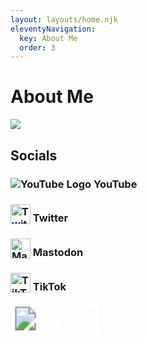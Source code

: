 ```yaml
---
layout: layouts/home.njk
eleventyNavigation:
  key: About Me
  order: 3
---
```

# About Me
![](https://novafurry.win/img/bio.png)
## Socials
### <img src="https://www.youtube.com/s/desktop/a6564fb2/img/favicon_32x32.png" alt="YouTube Logo" style="vertical-align:text-bottom"> YouTube
### <img height=32 src="https://logo.clearbit.com/twitter.com" alt="TwitterLogo" style="vertical-align:text-bottom"> Twitter
### <img height=32 src="https://logo.clearbit.com/bark.lgbt" alt="Mastodon Logo" style="vertical-align:text-bottom"> Mastodon
### <img height=32 src="https://logo.clearbit.com/tiktok.com" alt="TikTok Logo" style="vertical-align:text-bottom"> TikTok

<svg width="140" height="48" xmlns="http://www.w3.org/2000/svg">
  <!-- Rectangle background with border radius -->
  <rect x="0" y="0" width="140" height="48" rx="8" ry="8" fill="#00000000" stroke="white" stroke-width="5"/>
  <!-- App icon -->
  <image href="https://www.youtube.com/s/desktop/a6564fb2/img/favicon_32x32.png" x="5" y="5" width="38" height="38"/>
  <!-- App Name text -->
  <text x="50" y="25" font-family="Arial" font-size="14" fill="#fff">Find me on</text>
  <text x="50" y="40" font-family="Arial" font-size="18" fill="#fff">App Name</text>
</svg>


<!--stackedit_data:
eyJoaXN0b3J5IjpbMTQyMzIyMjk4NSwxNDU2NDYyNzk2XX0=
-->